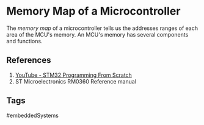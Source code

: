 # Memory Map of a Microcontroller

The *memory map* of a microcontroller tells us the addresses ranges of each area of the MCU's memory. An MCU's memory has several components and functions. 
## References
1. [YouTube - STM32 Programming From Scratch](https://www.youtube.com/watch?v=gdRmETe4QEo&t=790s)
2. ST Microelectronics RM0360 Reference manual

## Tags
#embeddedSystems
